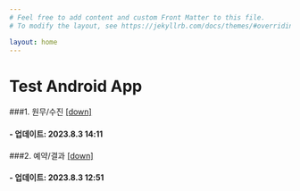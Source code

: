 ```yaml
---
# Feel free to add content and custom Front Matter to this file.
# To modify the layout, see https://jekyllrb.com/docs/themes/#overriding-theme-defaults

layout: home
---
```


Test Android App
=============


###1. 원무/수진 [[down]](http://snuhdev.bitflow.ai/a.apk)
####   - 업데이트: 2023.8.3 14:11



###2. 예약/결과 [[down]](http://snuhdev.bitflow.ai/b.apk)
####    - 업데이트: 2023.8.3 12:51
